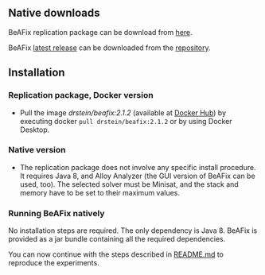 ## Native downloads
BeAFix replication package can be download from [here](https://doi.org/10.6084/m9.figshare.13626776.v1).

BeAFix [latest release](https://github.com/saiema/org.alloytools.alloy/releases/tag/2.3.8) can be downloaded from the [repository](https://github.com/saiema/org.alloytools.alloy).

## Installation

### Replication package, Docker version
* Pull the image *drstein/beafix:2.1.2* (available at [Docker Hub](https://hub.docker.com/r/drstein/beafix)) by executing docker `pull drstein/beafix:2.1.2` or by using Docker Desktop.

### Native version
* The replication package does not involve any specific install procedure. It requires Java 8, and Alloy Analyzer (the GUI version of BeAFix can be used, too). The selected solver must be Minisat, and the stack and memory have to be set to their maximum values.

### Running BeAFix natively
No installation steps are required. The only dependency is Java 8. BeAFix is provided as a jar bundle containing all the required dependencies.


You can now continue with the steps described in [README.md](README.md) to reproduce the experiments.
